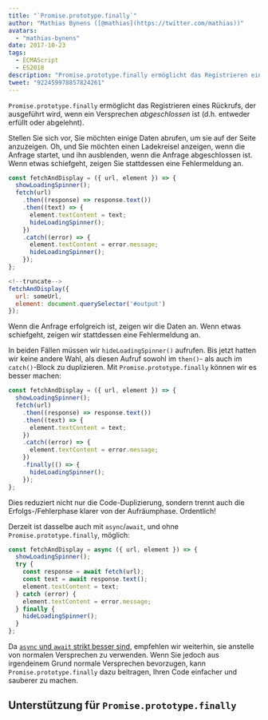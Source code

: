 ```yaml
---
title: "`Promise.prototype.finally`"
author: "Mathias Bynens ([@mathias](https://twitter.com/mathias))"
avatars: 
  - "mathias-bynens"
date: 2017-10-23
tags: 
  - ECMAScript
  - ES2018
description: "Promise.prototype.finally ermöglicht das Registrieren eines Rückrufs, der ausgeführt wird, wenn ein Versprechen abgeschlossen ist (d.h. entweder erfüllt oder abgelehnt)."
tweet: "922459978857824261"
---
```

`Promise.prototype.finally` ermöglicht das Registrieren eines Rückrufs, der ausgeführt wird, wenn ein Versprechen _abgeschlossen_ ist (d.h. entweder erfüllt oder abgelehnt).

Stellen Sie sich vor, Sie möchten einige Daten abrufen, um sie auf der Seite anzuzeigen. Oh, und Sie möchten einen Ladekreisel anzeigen, wenn die Anfrage startet, und ihn ausblenden, wenn die Anfrage abgeschlossen ist. Wenn etwas schiefgeht, zeigen Sie stattdessen eine Fehlermeldung an.

```js
const fetchAndDisplay = ({ url, element }) => {
  showLoadingSpinner();
  fetch(url)
    .then((response) => response.text())
    .then((text) => {
      element.textContent = text;
      hideLoadingSpinner();
    })
    .catch((error) => {
      element.textContent = error.message;
      hideLoadingSpinner();
    });
};

<!--truncate-->
fetchAndDisplay({
  url: someUrl,
  element: document.querySelector('#output')
});
```

Wenn die Anfrage erfolgreich ist, zeigen wir die Daten an. Wenn etwas schiefgeht, zeigen wir stattdessen eine Fehlermeldung an.

In beiden Fällen müssen wir `hideLoadingSpinner()` aufrufen. Bis jetzt hatten wir keine andere Wahl, als diesen Aufruf sowohl im `then()`- als auch im `catch()`-Block zu duplizieren. Mit `Promise.prototype.finally` können wir es besser machen:

```js
const fetchAndDisplay = ({ url, element }) => {
  showLoadingSpinner();
  fetch(url)
    .then((response) => response.text())
    .then((text) => {
      element.textContent = text;
    })
    .catch((error) => {
      element.textContent = error.message;
    })
    .finally(() => {
      hideLoadingSpinner();
    });
};
```

Dies reduziert nicht nur die Code-Duplizierung, sondern trennt auch die Erfolgs-/Fehlerphase klarer von der Aufräumphase. Ordentlich!

Derzeit ist dasselbe auch mit `async`/`await`, und ohne `Promise.prototype.finally`, möglich:

```js
const fetchAndDisplay = async ({ url, element }) => {
  showLoadingSpinner();
  try {
    const response = await fetch(url);
    const text = await response.text();
    element.textContent = text;
  } catch (error) {
    element.textContent = error.message;
  } finally {
    hideLoadingSpinner();
  }
};
```

Da [`async` und `await` strikt besser sind](https://mathiasbynens.be/notes/async-stack-traces), empfehlen wir weiterhin, sie anstelle von normalen Versprechen zu verwenden. Wenn Sie jedoch aus irgendeinem Grund normale Versprechen bevorzugen, kann `Promise.prototype.finally` dazu beitragen, Ihren Code einfacher und sauberer zu machen.

## Unterstützung für `Promise.prototype.finally`

<feature-support chrome="63 /blog/v8-release-63"
                 firefox="58"
                 safari="11.1"
                 nodejs="10"
                 babel="yes https://github.com/zloirock/core-js#ecmascript-promise"></feature-support>
